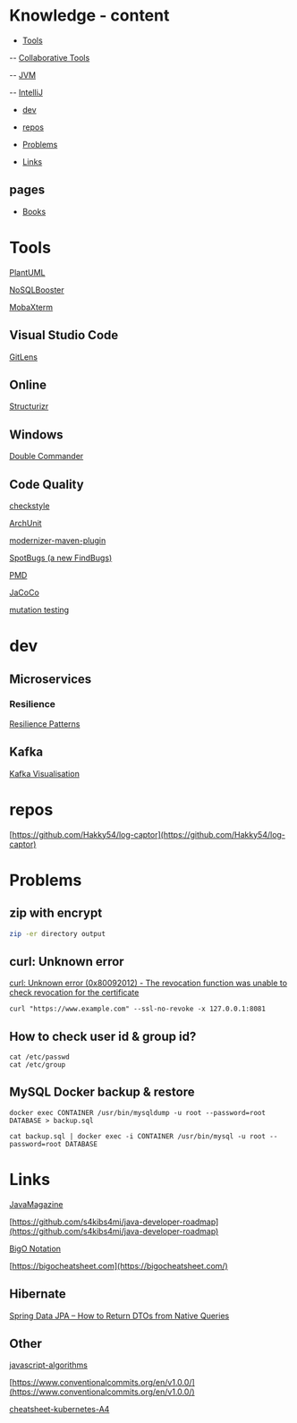 # Knowledge - content

- [Tools](https://github.com/andrzejsydor/knowledge#tools)

-- [Collaborative Tools](collaborative.md)

-- [JVM](jvm.md)

-- [IntelliJ](intellij.md)

- [dev](https://github.com/andrzejsydor/knowledge#dev)

- [repos](https://github.com/andrzejsydor/knowledge#repos)

- [Problems](https://github.com/andrzejsydor/knowledge#problems)

- [Links](https://github.com/andrzejsydor/knowledge#links)

## pages

- [Books](https://github.com/andrzejsydor/knowledge/blob/main/BOOKS.md)

# Tools

[PlantUML](https://plantuml.com/download)

[NoSQLBooster](https://nosqlbooster.com)

[MobaXterm](https://mobaxterm.mobatek.net/)

## Visual Studio Code

[GitLens](https://gitlens.amod.io/)

## Online

[Structurizr](https://structurizr.com/)

## Windows

[Double Commander](https://doublecmd.sourceforge.io/)

## Code Quality

[checkstyle](https://checkstyle.sourceforge.io/)

[ArchUnit](https://www.archunit.org/)

[modernizer-maven-plugin](https://github.com/gaul/modernizer-maven-plugin)

[SpotBugs (a new FindBugs)](https://spotbugs.github.io/)

[PMD](https://pmd.github.io/)

[JaCoCo](https://www.jacoco.org/)

[mutation testing](https://pitest.org/)

# dev

## Microservices

### Resilience

[Resilience Patterns](https://github.com/resilience4j/resilience4j#4-resilience-patterns)

## Kafka

[Kafka Visualisation](https://softwaremill.com/kafka-visualisation/)

# repos

[https://github.com/Hakky54/log-captor](https://github.com/Hakky54/log-captor)

# Problems

## zip with encrypt

```sh
zip -er directory output
```

## curl: Unknown error

[curl: Unknown error (0x80092012) - The revocation function was unable to check revocation for the certificate](https://stackoverflow.com/questions/54938026/curl-unknown-error-0x80092012-the-revocation-function-was-unable-to-check-r)

```
curl "https://www.example.com" --ssl-no-revoke -x 127.0.0.1:8081
```

## How to check user id & group id?

```
cat /etc/passwd
cat /etc/group
```

## MySQL Docker backup & restore


```
docker exec CONTAINER /usr/bin/mysqldump -u root --password=root DATABASE > backup.sql
```

```
cat backup.sql | docker exec -i CONTAINER /usr/bin/mysql -u root --password=root DATABASE
```

# Links

[JavaMagazine](https://blogs.oracle.com/javamagazine)

[https://github.com/s4kibs4mi/java-developer-roadmap](https://github.com/s4kibs4mi/java-developer-roadmap)

[BigO Notation](https://bigocheatsheet.io/)

[https://bigocheatsheet.com](https://bigocheatsheet.com/)

## Hibernate

[Spring Data JPA – How to Return DTOs from Native Queries](https://thorben-janssen.com/spring-data-jpa-dto-native-queries/)

## Other

[javascript-algorithms](https://github.com/trekhleb/javascript-algorithms)

[https://www.conventionalcommits.org/en/v1.0.0/](https://www.conventionalcommits.org/en/v1.0.0/)

[cheatsheet-kubernetes-A4](https://github.com/dennyzhang/cheatsheet-kubernetes-A4)
